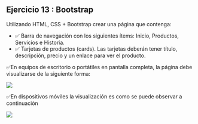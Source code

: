 ## Ejercicio 13 : Bootstrap

Utilizando HTML, CSS + Bootstrap crear una página que contenga:

- ✅ Barra de navegación con los siguientes ítems: Inicio, Productos, Servicios e Historia.
- ✅ Tarjetas de productos (cards). Las tarjetas deberán tener título, descripción, precio y un enlace para ver el producto.

✅En equipos de escritorio o portátiles en pantalla completa, la página debe visualizarse de la siguiente forma:

<img src="https://aula-itm.web.app/ap/web/ejercicio13laptop.jpg">

✅En dispositivos móviles la visualización es como se puede observar a continuación

<img src="https://aula-itm.web.app/ap/web/ejercicio13movil.jpg">